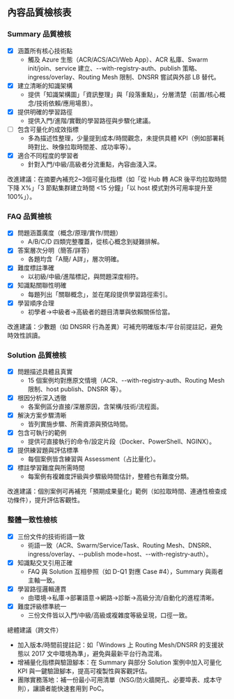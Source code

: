 ## 內容品質檢核表

### Summary 品質檢核
- [x] 涵蓋所有核心技術點
  - 觸及 Azure 生態（ACR/ACS/ACI/Web App）、ACR 私庫、Swarm init/join、service 建立、--with-registry-auth、publish 策略、ingress/overlay、Routing Mesh 限制、DNSRR 嘗試與外部 LB 替代。
- [x] 建立清晰的知識架構
  - 提供「知識架構圖」「資訊整理」與「段落重點」，分層清楚（前置/核心概念/技術依賴/應用場景）。
- [x] 提供明確的學習路徑
  - 提供入門/進階/實戰的學習路徑與步驟化建議。
- [ ] 包含可量化的成效指標
  - 多為描述性整理，少量提到成本/時間觀念，未提供具體 KPI（例如部署耗時對比、映像拉取時間差、成功率等）。
- [x] 適合不同程度的學習者
  - 針對入門/中級/高級者分流重點，內容由淺入深。

改進建議：在摘要內補充2~3個可量化指標（如「從 Hub 轉 ACR 後平均拉取時間下降 X%」「3 節點集群建立時間 <15 分鐘」「以 host 模式對外可用率提升至 100%」）。

### FAQ 品質檢核
- [x] 問題涵蓋廣度（概念/原理/實作/問題）
  - A/B/C/D 四類完整覆蓋，從核心概念到疑難排解。
- [x] 答案層次分明（簡答/詳答）
  - 各題均含「A簡/ A詳」，層次明確。
- [x] 難度標註準確
  - 以初級/中級/進階標記，與問題深度相符。
- [x] 知識點關聯性明確
  - 每題列出「關聯概念」，並在尾段提供學習路徑索引。
- [x] 學習順序合理
  - 初學者→中級者→高級者的題目清單與依賴關係恰當。

改進建議：少數題（如 DNSRR 行為差異）可補充明確版本/平台前提註記，避免時效性誤讀。

### Solution 品質檢核
- [x] 問題描述具體且真實
  - 15 個案例均對應原文情境（ACR、--with-registry-auth、Routing Mesh 限制、host publish、DNSRR 等）。
- [x] 根因分析深入透徹
  - 各案例區分直接/深層原因，含架構/技術/流程面。
- [x] 解決方案步驟清晰
  - 皆列實施步驟、所需資源與預估時間。
- [x] 包含可執行的範例
  - 提供可直接執行的命令/設定片段（Docker、PowerShell、NGINX）。
- [x] 提供練習題與評估標準
  - 每個案例皆含練習與 Assessment（占比量化）。
- [x] 標註學習難度與所需時間
  - 每案例有複雜度評級與步驟級時間估計，整體也有難度分類。

改進建議：個別案例可再補充「預期成果量化」範例（如拉取時間、連通性檢查成功條件），提升評估客觀性。

### 整體一致性檢核
- [x] 三份文件的技術術語一致
  - 術語一致（ACR、Swarm/Service/Task、Routing Mesh、DNSRR、ingress/overlay、--publish mode=host、--with-registry-auth）。
- [x] 知識點交叉引用正確
  - FAQ 與 Solution 互相參照（如 D-Q1 對應 Case #4），Summary 與兩者主軸一致。
- [x] 學習路徑邏輯連貫
  - 由環境→私庫→部署語意→網路→診斷→高級分流/自動化的進程清晰。
- [x] 難度評級標準統一
  - 三份文件皆以入門/中級/高級或複雜度等級呈現，口徑一致。

總體建議（跨文件）
- 加入版本/時間前提註記：如「Windows 上 Routing Mesh/DNSRR 的支援狀態以 2017 文中環境為準」，避免與最新平台行為混淆。
- 增補量化指標與驗證腳本：在 Summary 與部分 Solution 案例中加入可量化 KPI 與一鍵驗證腳本，提高可複製性與客觀評估。
- 團隊實務落地：補一份最小可用清單（NSG/防火牆開孔、必要埠表、成本守則），讓讀者能快速套用到 PoC。